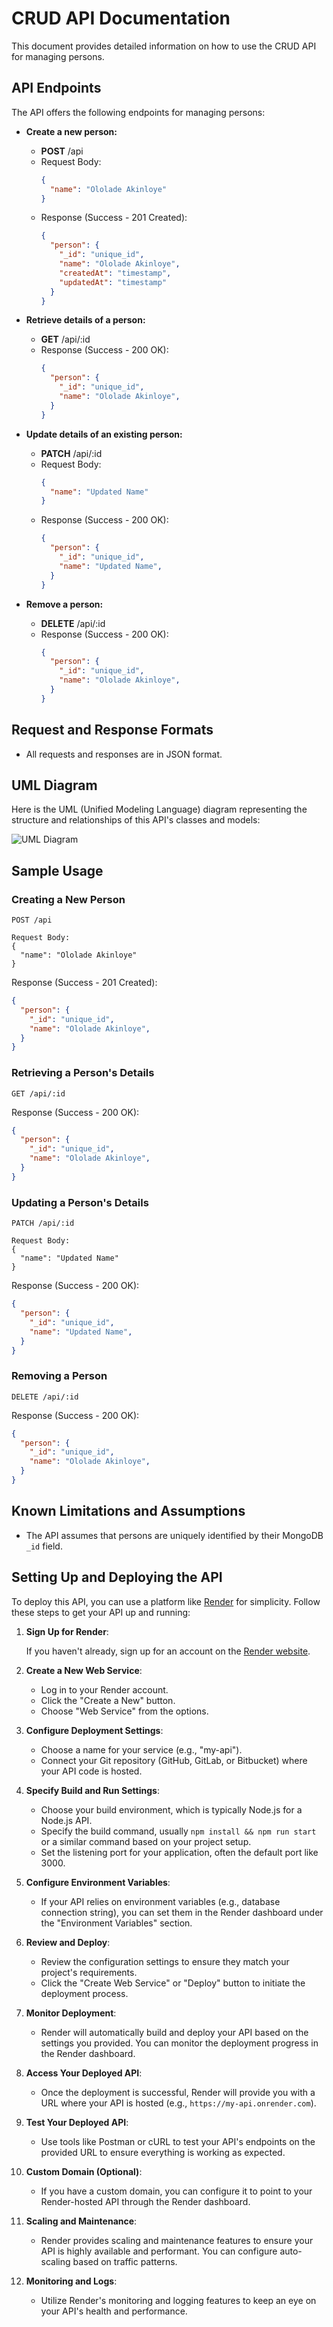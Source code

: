 # CRUD API Documentation

This document provides detailed information on how to use the CRUD API for managing persons.


## API Endpoints

The API offers the following endpoints for managing persons:

- **Create a new person:**
  - **POST** /api
  - Request Body:
    ```json
    {
      "name": "Ololade Akinloye"
    }
    ```
  - Response (Success - 201 Created):
    ```json
    {
      "person": {
        "_id": "unique_id",
        "name": "Ololade Akinloye",
        "createdAt": "timestamp",
        "updatedAt": "timestamp"
      }
    }
    ```

- **Retrieve details of a person:**
  - **GET** /api/:id
  - Response (Success - 200 OK):
    ```json
    {
      "person": {
        "_id": "unique_id",
        "name": "Ololade Akinloye",
      }
    }
    ```

- **Update details of an existing person:**
  - **PATCH** /api/:id
  - Request Body:
    ```json
    {
      "name": "Updated Name"
    }
    ```
  - Response (Success - 200 OK):
    ```json
    {
      "person": {
        "_id": "unique_id",
        "name": "Updated Name",
      }
    }
    ```

- **Remove a person:**
  - **DELETE** /api/:id
  - Response (Success - 200 OK):
    ```json
    {
      "person": {
        "_id": "unique_id",
        "name": "Ololade Akinloye",
      }
    }
    ```

## Request and Response Formats

- All requests and responses are in JSON format.

## UML Diagram

Here is the UML (Unified Modeling Language) diagram representing the structure and relationships of this API's classes and models:

![UML Diagram](CRUD.png)

## Sample Usage

### Creating a New Person

```http
POST /api

Request Body:
{
  "name": "Ololade Akinloye"
}
```

Response (Success - 201 Created):
```json
{
  "person": {
    "_id": "unique_id",
    "name": "Ololade Akinloye",
  }
}
```

### Retrieving a Person's Details

```http
GET /api/:id
```

Response (Success - 200 OK):
```json
{
  "person": {
    "_id": "unique_id",
    "name": "Ololade Akinloye",
  }
}
```

### Updating a Person's Details

```http
PATCH /api/:id

Request Body:
{
  "name": "Updated Name"
}
```

Response (Success - 200 OK):
```json
{
  "person": {
    "_id": "unique_id",
    "name": "Updated Name",
  }
}
```

### Removing a Person

```http
DELETE /api/:id
```

Response (Success - 200 OK):
```json
{
  "person": {
    "_id": "unique_id",
    "name": "Ololade Akinloye",
  }
}
```

## Known Limitations and Assumptions

- The API assumes that persons are uniquely identified by their MongoDB `_id` field.

## Setting Up and Deploying the API

To deploy this API, you can use a platform like [Render](https://render.com/) for simplicity. Follow these steps to get your API up and running:

1. **Sign Up for Render**:

   If you haven't already, sign up for an account on the [Render website](https://render.com/).

2. **Create a New Web Service**:

   - Log in to your Render account.
   - Click the "Create a New" button.
   - Choose "Web Service" from the options.

3. **Configure Deployment Settings**:

   - Choose a name for your service (e.g., "my-api").
   - Connect your Git repository (GitHub, GitLab, or Bitbucket) where your API code is hosted.

4. **Specify Build and Run Settings**:

   - Choose your build environment, which is typically Node.js for a Node.js API.
   - Specify the build command, usually `npm install && npm run start` or a similar command based on your project setup.
   - Set the listening port for your application, often the default port like 3000.

5. **Configure Environment Variables**:

   - If your API relies on environment variables (e.g., database connection string), you can set them in the Render dashboard under the "Environment Variables" section.

6. **Review and Deploy**:

   - Review the configuration settings to ensure they match your project's requirements.
   - Click the "Create Web Service" or "Deploy" button to initiate the deployment process.

7. **Monitor Deployment**:

   - Render will automatically build and deploy your API based on the settings you provided. You can monitor the deployment progress in the Render dashboard.

8. **Access Your Deployed API**:

   - Once the deployment is successful, Render will provide you with a URL where your API is hosted (e.g., `https://my-api.onrender.com`).

9. **Test Your Deployed API**:

   - Use tools like Postman or cURL to test your API's endpoints on the provided URL to ensure everything is working as expected.

10. **Custom Domain (Optional)**:

    - If you have a custom domain, you can configure it to point to your Render-hosted API through the Render dashboard.

11. **Scaling and Maintenance**:

    - Render provides scaling and maintenance features to ensure your API is highly available and performant. You can configure auto-scaling based on traffic patterns.

12. **Monitoring and Logs**:

    - Utilize Render's monitoring and logging features to keep an eye on your API's health and performance.

